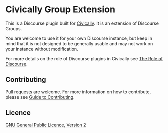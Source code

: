 # Civically Group Extension

This is a Discourse plugin built for [Civically](https://civically.io). It is an extension of Discourse Groups.

You are welcome to use it for your own Discourse instance, but keep in mind that it is not designed to be generally usable and may not work on your instance without modification.

For more details on the role of Discourse plugins in Civically see [The Role of Discourse](https://civically.io/t/the-role-of-discourse).

## Contributing

Pull requests are welcome. For more information on how to contribute, please see [Guide to Contributing](https://civically.io/t/civically-development-contribution-guidelines).

## Licence

[GNU General Public Licence, Version 2](./LICENSE.txt)
